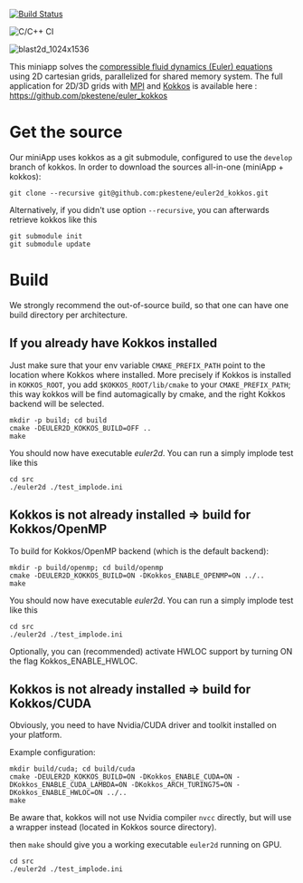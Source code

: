 [![Build Status](https://travis-ci.org/pkestene/euler2d_kokkos.svg?branch=master)](https://travis-ci.org/pkestene/euler2d_kokkos)

![C/C++ CI](https://github.com/pkestene/euler2d_kokkos/workflows/C/C++%20CI/badge.svg)

![blast2d_1024x1536](https://github.com/pkestene/euler2d_kokkos/blob/master/blast2d.gif)

This miniapp solves the [compressible fluid dynamics (Euler) equations](https://en.wikipedia.org/wiki/Euler_equations_(fluid_dynamics)) using 2D cartesian grids, parallelized for shared memory system. The full application for 2D/3D grids with [MPI](https://www.mpi-forum.org/) and [Kokkos](https://github.com/kokkos/kokkos) is available here : https://github.com/pkestene/euler_kokkos

# Get the source

Our miniApp uses kokkos as a git submodule, configured to use the `develop` branch of kokkos.
In order to download the sources all-in-one (miniApp + kokkos):

```shell
git clone --recursive git@github.com:pkestene/euler2d_kokkos.git
```

Alternatively, if you didn't use option `--recursive`, you can afterwards retrieve kokkos like this
```shell
git submodule init
git submodule update
```

# Build

We strongly recommend the out-of-source build, so that one can have one build directory per architecture.

## If you already have Kokkos installed

Just make sure that your env variable `CMAKE_PREFIX_PATH` point to the location where Kokkos where installed. More precisely if Kokkos is installed in `KOKKOS_ROOT`, you add `$KOKKOS_ROOT/lib/cmake` to your `CMAKE_PREFIX_PATH`; this way kokkos will be find automagically by cmake, and the right Kokkos backend will be selected.

```shell
mkdir -p build; cd build
cmake -DEULER2D_KOKKOS_BUILD=OFF ..
make
```

You should now have executable *euler2d*. You can run a simply implode test like this
```shell
cd src
./euler2d ./test_implode.ini
```


## Kokkos is not already installed => build for Kokkos/OpenMP

To build for Kokkos/OpenMP backend (which is the default backend):
```shell
mkdir -p build/openmp; cd build/openmp
cmake -DEULER2D_KOKKOS_BUILD=ON -DKokkos_ENABLE_OPENMP=ON ../..
make
```

You should now have executable *euler2d*. You can run a simply implode test like this
```shell
cd src
./euler2d ./test_implode.ini
```

Optionally, you can (recommended) activate HWLOC support by turning ON the flag Kokkos_ENABLE_HWLOC.


## Kokkos is not already installed => build for Kokkos/CUDA

Obviously, you need to have Nvidia/CUDA driver and toolkit installed on your platform.

Example configuration:
```shell
mkdir build/cuda; cd build/cuda
cmake -DEULER2D_KOKKOS_BUILD=ON -DKokkos_ENABLE_CUDA=ON -DKokkos_ENABLE_CUDA_LAMBDA=ON -DKokkos_ARCH_TURING75=ON -DKokkos_ENABLE_HWLOC=ON ../..
make
```

Be aware that, kokkos will not use Nvidia compiler `nvcc` directly, but will use a wrapper instead (located in Kokkos source directory).

then `make` should give you a working executable `euler2d` running on GPU.

```shell
cd src
./euler2d ./test_implode.ini
```
